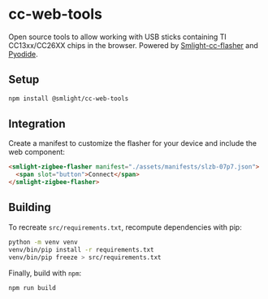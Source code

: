 # cc-web-tools
Open source tools to allow working with USB sticks containing TI CC13xx/CC26XX chips in the browser.
Powered by [Smlight-cc-flasher](https://github.com/smlight-workspace/smlight-cc-flasher) and [Pyodide](https://pyodide.org/en/stable/).

## Setup

```bash
npm install @smlight/cc-web-tools
```

## Integration

Create a manifest to customize the flasher for your device and include the web component:

```html
<smlight-zigbee-flasher manifest="./assets/manifests/slzb-07p7.json">
  <span slot="button">Connect</span>
</smlight-zigbee-flasher>
```

## Building

To recreate `src/requirements.txt`, recompute dependencies with pip:

```bash
python -m venv venv
venv/bin/pip install -r requirements.txt
venv/bin/pip freeze > src/requirements.txt
```

Finally, build with `npm`:

```
npm run build
```